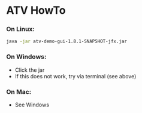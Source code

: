 # ATV HowTo

### On Linux:

```sh
java -jar atv-demo-gui-1.8.1-SNAPSHOT-jfx.jar
```


### On Windows:

* Click the jar
* If this does not work, try via terminal (see above)


### On Mac:

* See Windows
